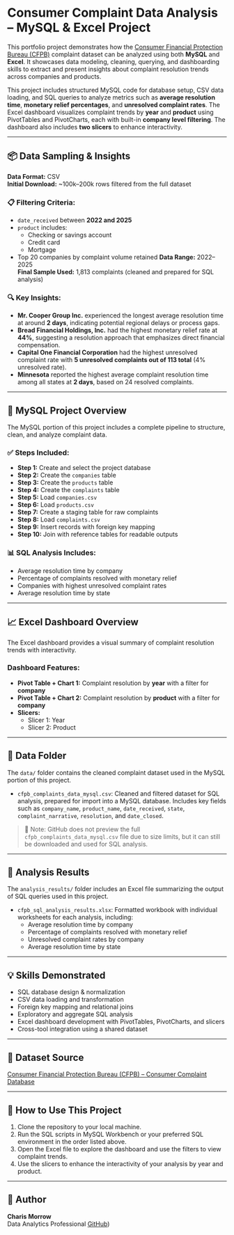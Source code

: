 # Consumer Complaint Data Analysis – MySQL & Excel Project

This portfolio project demonstrates how the [Consumer Financial Protection Bureau (CFPB)](https://www.consumerfinance.gov/data-research/consumer-complaints/) complaint dataset can be analyzed using both **MySQL** and **Excel**. It showcases data modeling, cleaning, querying, and dashboarding skills to extract and present insights about complaint resolution trends across companies and products.

This project includes structured MySQL code for database setup, CSV data loading, and SQL queries to analyze metrics such as **average resolution time**, **monetary relief percentages**, and **unresolved complaint rates**. The Excel dashboard visualizes complaint trends by **year** and **product** using PivotTables and PivotCharts, each with built-in **company level filtering**. The dashboard also includes **two slicers** to enhance interactivity.

---

## 📦 Data Sampling & Insights
**Data Format:** CSV  
**Initial Download:** ~100k–200k rows filtered from the full dataset

### 📋 Filtering Criteria:
- `date_received` between **2022 and 2025**
- `product` includes:
  - Checking or savings account
  - Credit card
  - Mortgage  
- Top 20 companies by complaint volume retained
**Data Range:** 2022–2025  
**Final Sample Used:** 1,813 complaints (cleaned and prepared for SQL analysis)

### 🔍 Key Insights:
- **Mr. Cooper Group Inc.** experienced the longest average resolution time at around **2 days**, indicating potential regional delays or process gaps.
- **Bread Financial Holdings, Inc.** had the highest monetary relief rate at **44%**, suggesting a resolution approach that emphasizes direct financial compensation.
- **Capital One Financial Corporation** had the highest unresolved complaint rate with **5 unresolved complaints out of 113 total** (4% unresolved rate).
- **Minnesota** reported the highest average complaint resolution time among all states at **2 days**, based on 24 resolved complaints.

---

## 🐬 MySQL Project Overview

The MySQL portion of this project includes a complete pipeline to structure, clean, and analyze complaint data.

### ✅ Steps Included:
- **Step 1:** Create and select the project database  
- **Step 2:** Create the `companies` table  
- **Step 3:** Create the `products` table  
- **Step 4:** Create the `complaints` table  
- **Step 5:** Load `companies.csv`  
- **Step 6:** Load `products.csv`  
- **Step 7:** Create a staging table for raw complaints  
- **Step 8:** Load `complaints.csv`  
- **Step 9:** Insert records with foreign key mapping  
- **Step 10:** Join with reference tables for readable outputs  

### 📊 SQL Analysis Includes:
- Average resolution time by company  
- Percentage of complaints resolved with monetary relief  
- Companies with highest unresolved complaint rates  
- Average resolution time by state

---

## 📈 Excel Dashboard Overview

The Excel dashboard provides a visual summary of complaint resolution trends with interactivity.

### Dashboard Features:
- **Pivot Table + Chart 1:** Complaint resolution by **year** with a filter for **company**
- **Pivot Table + Chart 2:** Complaint resolution by **product** with a filter for **company**
- **Slicers:**
  - Slicer 1: Year 
  - Slicer 2: Product

---

## 📂 Data Folder

The `data/` folder contains the cleaned complaint dataset used in the MySQL portion of this project.

- `cfpb_complaints_data_mysql.csv`: Cleaned and filtered dataset for SQL analysis, prepared for import into a MySQL database. Includes key fields such as `company_name`, `product_name`, `date_received`,  `state`, `complaint_narrative`, `resolution`, and `date_closed`.
> 📌 Note: GitHub does not preview the full `cfpb_complaints_data_mysql.csv` file due to size limits, but it can still be downloaded and used for SQL analysis.

---

## 📂 Analysis Results

The `analysis_results/` folder includes an Excel file summarizing the output of SQL queries used in this project.

- `cfpb_sql_analysis_results.xlsx`: Formatted workbook with individual worksheets for each analysis, including:
  - Average resolution time by company
  - Percentage of complaints resolved with monetary relief
  - Unresolved complaint rates by company
  - Average resolution time by state

---

## 💡 Skills Demonstrated

- SQL database design & normalization  
- CSV data loading and transformation  
- Foreign key mapping and relational joins  
- Exploratory and aggregate SQL analysis  
- Excel dashboard development with PivotTables, PivotCharts, and slicers  
- Cross-tool integration using a shared dataset  

---

## 📎 Dataset Source

[Consumer Financial Protection Bureau (CFPB) – Consumer Complaint Database](https://www.consumerfinance.gov/data-research/consumer-complaints/)

---

## 🔗 How to Use This Project

1. Clone the repository to your local machine.
2. Run the SQL scripts in MySQL Workbench or your preferred SQL environment in the order listed above.
3. Open the Excel file to explore the dashboard and use the filters to view complaint trends.
4. Use the slicers to enhance the interactivity of your analysis by year and product.

---

## 👤 Author

**Charis Morrow**  
Data Analytics Professional 
[GitHub](https://github.com/CharisMorrow))




